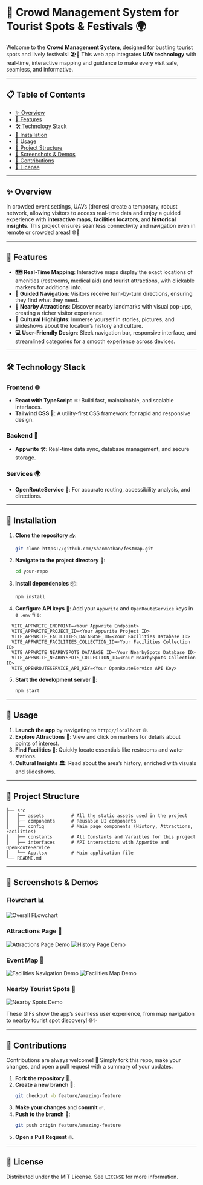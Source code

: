 # 🎉 Crowd Management System for Tourist Spots & Festivals 🌍

Welcome to the **Crowd Management System**, designed for bustling tourist spots and lively festivals! 🏖️🎉 This web app integrates **UAV technology** with real-time, interactive mapping and guidance to make every visit safe, seamless, and informative.

---

## 📋 Table of Contents

- [✨ Overview](#-overview)
- [🌟 Features](#-features)
- [🛠️ Technology Stack](#-technology-stack)
- [🚀 Installation](#-installation)
- [📖 Usage](#-usage)
- [📂 Project Structure](#-project-structure)
- [📸 Screenshots & Demos](#-screenshots--demos)
- [🤝 Contributions](#-contributions)
- [📜 License](#-license)

---

## ✨ Overview

In crowded event settings, UAVs (drones) create a temporary, robust network, allowing visitors to access real-time data and enjoy a guided experience with **interactive maps**, **facilities locators**, and **historical insights**. This project ensures seamless connectivity and navigation even in remote or crowded areas! 🌐💼

---

## 🌟 Features

- **🗺️ Real-Time Mapping**: Interactive maps display the exact locations of amenities (restrooms, medical aid) and tourist attractions, with clickable markers for additional info.
- **📍 Guided Navigation**: Visitors receive turn-by-turn directions, ensuring they find what they need.
- **📸 Nearby Attractions**: Discover nearby landmarks with visual pop-ups, creating a richer visitor experience.
- **📜 Cultural Highlights**: Immerse yourself in stories, pictures, and slideshows about the location’s history and culture.
- **💻 User-Friendly Design**: Sleek navigation bar, responsive interface, and streamlined categories for a smooth experience across devices.

---

## 🛠️ Technology Stack

### Frontend 🌐

- **React with TypeScript** ⚛️: Build fast, maintainable, and scalable interfaces.
- **Tailwind CSS** 🎨: A utility-first CSS framework for rapid and responsive design.

### Backend 🔧

- **Appwrite** 🛠️: Real-time data sync, database management, and secure storage.

### Services 🌍

- **OpenRouteService** 🚗: For accurate routing, accessibility analysis, and directions.

---

## 🚀 Installation

1. **Clone the repository** 📥:
   ```bash
   git clone https://github.com/Shanmathan/festmap.git
   ```
2. **Navigate to the project directory** 📂:
   ```bash
   cd your-repo
   ```
3. **Install dependencies** 📦:
   ```bash
   npm install
   ```
4. **Configure API keys** 🔑: Add your `Appwrite` and `OpenRouteService` keys in a `.env` file:

```plaintext
  VITE_APPWRITE_ENDPOINT=<Your Appwrite Endpoint>
  VITE_APPWRITE_PROJECT_ID=<Your Appwrite Project ID>
  VITE_APPWRITE_FACILITIES_DATABASE_ID=<Your Facilities Database ID>
  VITE_APPWRITE_FACILITIES_COLLECTION_ID=<Your Facilities Collection ID>
  VITE_APPWRITE_NEARBYSPOTS_DATABASE_ID=<Your NearbySpots Database ID>
  VITE_APPWRITE_NEARBYSPOTS_COLLECTION_ID=<Your NearbySpots Collection ID>
  VITE_OPENROUTESERVICE_API_KEY=<Your OpenRouteService API Key>
```

5. **Start the development server** 🏃:
   ```bash
   npm start
   ```

---

## 📖 Usage

1. **Launch the app** by navigating to `http://localhost` 🌐.
2. **Explore Attractions** 🌅: View and click on markers for details about points of interest.
3. **Find Facilities** 🏥: Quickly locate essentials like restrooms and water stations.
4. **Cultural Insights** 🏛️: Read about the area’s history, enriched with visuals and slideshows.

---

## 📂 Project Structure

```plaintext
├── src
│   ├── assets          # All the static assets used in the project
│   ├── components      # Reusable UI components
│   ├── config          # Main page components (History, Attractions, Facilities)
│   ├── constants       # All Constants and Varaibles for this project
│   ├── interfaces      # API interactions with Appwrite and OpenRouteService
│   └── App.tsx         # Main application file
└── README.md
```

---

## 📸 Screenshots & Demos

### Flowchart 📊

![Overall FLowchart](screenshots/flowchart.jpg)

### Attractions Page 🎉

![Attractions Page Demo](screenshots/attractionspage.png)
![History Page Demo](screenshots/historypage.png)

### Event Map 🏥

![Facilities Navigation Demo](screenshots/facilitiesnavigation.png)
![Facilities Map Demo](screenshots/eventmap.png)

### Nearby Tourist Spots 🌆

![Nearby Spots Demo](screenshots/nearbytouristspots.png)

These GIFs show the app’s seamless user experience, from map navigation to nearby tourist spot discovery! 🌐✨

---

## 🤝 Contributions

Contributions are always welcome! 🎉 Simply fork this repo, make your changes, and open a pull request with a summary of your updates.

1. **Fork the repository** 🍴.
2. **Create a new branch** 🔄:
   ```bash
   git checkout -b feature/amazing-feature
   ```
3. **Make your changes** and **commit** ✅.
4. **Push to the branch** 🚀:
   ```bash
   git push origin feature/amazing-feature
   ```
5. **Open a Pull Request** 🔥.

---

## 📜 License

Distributed under the MIT License. See `LICENSE` for more information.
